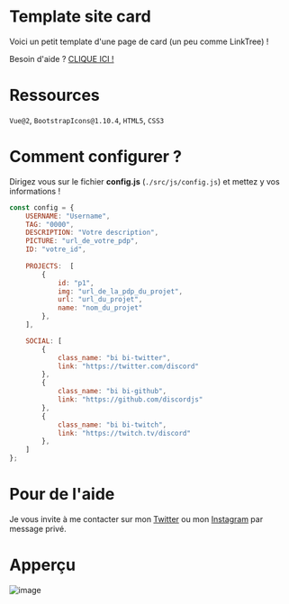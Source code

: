 # Template site card
Voici un petit template d'une page de card (un peu comme LinkTree) !

Besoin d'aide ? <a href="https://github.com/Cut0x/card-page-web#pour-de-laide">CLIQUE ICI !</a>

# Ressources
`Vue@2`, `BootstrapIcons@1.10.4`, `HTML5`, `CSS3`

# Comment configurer ?
Dirigez vous sur le fichier **config.js** (`./src/js/config.js`) et mettez y vos informations !
```js
const config = {
    USERNAME: "Username",
    TAG: "0000",
    DESCRIPTION: "Votre description",
    PICTURE: "url_de_votre_pdp",
    ID: "votre_id",
    
    PROJECTS:  [
        {
            id: "p1",
            img: "url_de_la_pdp_du_projet",
            url: "url_du_projet",
            name: "nom_du_projet"
        },
    ],

    SOCIAL: [
        {
            class_name: "bi bi-twitter",
            link: "https://twitter.com/discord"
        },
        {
            class_name: "bi bi-github",
            link: "https://github.com/discordjs"
        },
        {
            class_name: "bi bi-twitch",
            link: "https://twitch.tv/discord"
        },
    ]
};
```

# Pour de l'aide
Je vous invite à me contacter sur mon <a href="https://twitter.com/Cut0x_" target="_blank">Twitter</a> ou mon <a href="https://instagram.com/valloic_" target="_blank">Instagram</a> par message privé.

# Apperçu
![image](https://user-images.githubusercontent.com/71967731/234621798-6f3f8f61-9a3c-46a8-894f-ac3cede07d3a.png)
